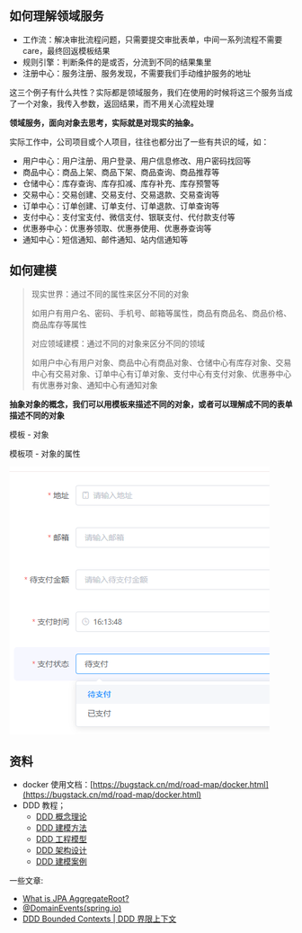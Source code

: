 ## 如何理解领域服务

- 工作流：解决审批流程问题，只需要提交审批表单，中间一系列流程不需要 care，最终回返模板结果
- 规则引擎：判断条件的是或否，分流到不同的结果集里
- 注册中心：服务注册、服务发现，不需要我们手动维护服务的地址

这三个例子有什么共性？实际都是领域服务，我们在使用的时候将这三个服务当成了一个对象，我传入参数，返回结果，而不用关心流程处理

**领域服务，面向对象去思考，实际就是对现实的抽象。**

实际工作中，公司项目或个人项目，往往也都分出了一些有共识的域，如：

- 用户中心：用户注册、用户登录、用户信息修改、用户密码找回等
- 商品中心：商品上架、商品下架、商品查询、商品推荐等
- 仓储中心：库存查询、库存扣减、库存补充、库存预警等
- 交易中心：交易创建、交易支付、交易退款、交易查询等
- 订单中心：订单创建、订单支付、订单退款、订单查询等
- 支付中心：支付宝支付、微信支付、银联支付、代付款支付等
- 优惠券中心：优惠券领取、优惠券使用、优惠券查询等
- 通知中心：短信通知、邮件通知、站内信通知等

## 如何建模

> 现实世界：通过不同的属性来区分不同的对象
>
>   如用户有用户名、密码、手机号、邮箱等属性，商品有商品名、商品价格、商品库存等属性
>
> 对应领域建模：通过不同的对象来区分不同的领域
> 
>   如用户中心有用户对象、商品中心有商品对象、仓储中心有库存对象、交易中心有交易对象、订单中心有订单对象、支付中心有支付对象、优惠券中心有优惠券对象、通知中心有通知对象

**抽象对象的概念，我们可以用模板来描述不同的对象，或者可以理解成不同的表单描述不同的对象**

模板 - 对象

模板项 - 对象的属性

![img.png](../docs/photo/template.png)


## 资料
- docker 使用文档：[https://bugstack.cn/md/road-map/docker.html](https://bugstack.cn/md/road-map/docker.html)
- DDD 教程；
  - [DDD 概念理论](https://bugstack.cn/md/road-map/ddd-guide-01.html)
  - [DDD 建模方法](https://bugstack.cn/md/road-map/ddd-guide-02.html)
  - [DDD 工程模型](https://bugstack.cn/md/road-map/ddd-guide-03.html)
  - [DDD 架构设计](https://bugstack.cn/md/road-map/ddd.html)
  - [DDD 建模案例](https://bugstack.cn/md/road-map/ddd-model.html)

一些文章:

- [What is JPA AggregateRoot?](https://www.baeldung.com/spring-persisting-ddd-aggregates)
- [@DomainEvents(spring.io)](https://docs.spring.io/spring-data/jpa/reference/repositories/core-domain-events.html)
- [DDD Bounded Contexts | DDD 界限上下文](https://www.baeldung.com/java-modules-ddd-bounded-contexts)